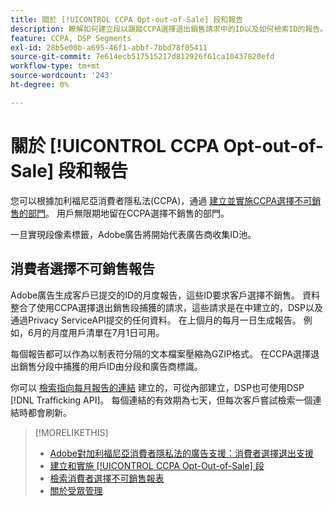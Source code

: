 ```yaml
---
title: 關於 [!UICONTROL CCPA Opt-out-of-Sale] 段和報告
description: 瞭解如何建立段以跟蹤CCPA選擇退出銷售請求中的ID以及如何檢索ID的報告。
feature: CCPA, DSP Segments
exl-id: 28b5e00b-a695-46f1-abbf-7bbd78f05411
source-git-commit: 7e614ecb517515217d812926f61ca10437820efd
workflow-type: tm+mt
source-wordcount: '243'
ht-degree: 0%

---
```


# 關於 [!UICONTROL CCPA Opt-out-of-Sale] 段和報告

您可以根據加利福尼亞消費者隱私法(CCPA)，通過 [建立並實施CCPA選擇不可銷售的部門](ccpa-opt-out-segment-create.md)。 用戶無限期地留在CCPA選擇不銷售的部門。

一旦實現段像素標籤，Adobe廣告將開始代表廣告商收集ID池。

## 消費者選擇不可銷售報告

Adobe廣告生成客戶已提交的ID的月度報告，這些ID要求客戶選擇不銷售。 資料整合了使用CCPA選擇退出銷售段捕獲的請求，這些請求是在中建立的，DSP以及通過Privacy ServiceAPI提交的任何資料。  在上個月的每月一日生成報告。 例如，6月的月度用戶清單在7月1日可用。

每個報告都可以作為以制表符分隔的文本檔案壓縮為GZIP格式。 在CCPA選擇退出銷售分段中捕獲的用戶ID由分段和廣告商標識。

你可以 [檢索指向每月報告的連結](ccpa-opt-out-segment-report-retrieve.md) 建立的，可從內部建立，DSP也可使用DSP [!DNL Trafficking API]。 每個連結的有效期為七天，但每次客戶嘗試檢索一個連結時都會刷新。

>[!MORELIKETHIS]
>
>* [Adobe對加利福尼亞消費者隱私法的廣告支援：消費者選擇退出支援](/help/privacy/ccpa/ccpa-opt-out-of-sale.md)
>* [建立和實施 [!UICONTROL CCPA Opt-Out-of-Sale] 段](ccpa-opt-out-segment-create.md)
>* [檢索消費者選擇不可銷售報表](ccpa-opt-out-segment-report-retrieve.md)
>* [關於受眾管理](audience-about.md)

